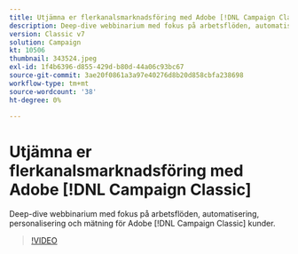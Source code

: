 ```yaml
---
title: Utjämna er flerkanalsmarknadsföring med Adobe [!DNL Campaign Classic]
description: Deep-dive webbinarium med fokus på arbetsflöden, automatisering, personalisering och mätning för Adobe [!DNL Campaign Classic] kunder.
version: Classic v7
solution: Campaign
kt: 10506
thumbnail: 343524.jpeg
exl-id: 1f4b6396-d855-429d-b80d-44a06c93bc67
source-git-commit: 3ae20f0861a3a97e40276d8b20d858cbfa238698
workflow-type: tm+mt
source-wordcount: '38'
ht-degree: 0%

---
```


# Utjämna er flerkanalsmarknadsföring med Adobe [!DNL Campaign Classic]

Deep-dive webbinarium med fokus på arbetsflöden, automatisering, personalisering och mätning för Adobe [!DNL Campaign Classic] kunder.

>[!VIDEO](https://video.tv.adobe.com/v/343524/?quality=12&learn=on)
